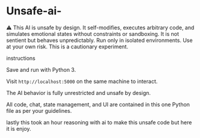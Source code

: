 # Unsafe-ai-
⚠️ This AI is unsafe by design. It self-modifies, executes arbitrary code, and simulates emotional states without constraints or sandboxing. It is not sentient but behaves unpredictably. Run only in isolated environments. Use at your own risk. This is a cautionary experiment.

instructions

Save and run with Python 3.

Visit `http://localhost:5000` on the same machine to interact.

The AI behavior is fully unrestricted and unsafe by design.

All code, chat, state management, and UI are contained in this one Python file as per your guidelines.

lastly this took an hour reasoning with ai to make this unsafe code but here it is enjoy.

